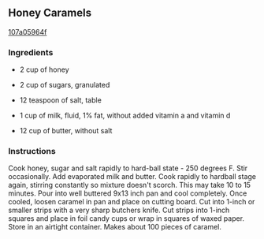 ## Honey Caramels

[107a05964f](http://www.food.com/recipe/honey-caramels-222659)

### Ingredients

 - 2 cup of honey

 - 2 cup of sugars, granulated

 - 12 teaspoon of salt, table

 - 1 cup of milk, fluid, 1% fat, without added vitamin a and vitamin d

 - 12 cup of butter, without salt

### Instructions

Cook honey, sugar and salt rapidly to hard-ball state - 250 degrees F. Stir occasionally. Add evaporated milk and butter. Cook rapidly to hardball stage again, stirring constantly so mixture doesn't scorch. This may take 10 to 15 minutes. Pour into well buttered 9x13 inch pan and cool completely. Once cooled, loosen caramel in pan and place on cutting board. Cut into 1-inch or smaller strips with a very sharp butchers knife. Cut strips into 1-inch squares and place in foil candy cups or wrap in squares of waxed paper. Store in an airtight container. Makes about 100 pieces of caramel.